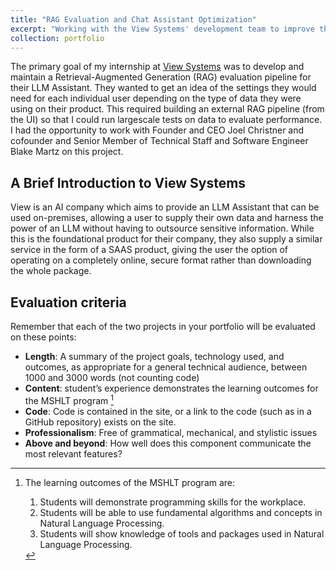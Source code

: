 ```yaml
---
title: "RAG Evaluation and Chat Assistant Optimization"
excerpt: "Working with the View Systems' development team to improve their retrieval pipeline and optimize thier chat assistant.<br/><br/><img src='/images/500x300.png'>"
collection: portfolio
---
```


The primary goal of my internship at [View Systems](https://www.view.io) was to develop and maintain a Retrieval-Augmented Generation (RAG) evaluation pipeline for their LLM Assistant. They wanted to get an idea of the settings they would need for each individual user depending on the type of data they were using on their product. This required building an external RAG pipeline (from the UI) so that I could run largescale tests on data to evaluate performance. I had the opportunity to work with Founder and CEO Joel Christner and cofounder and Senior Member of Technical Staff and Software Engineer Blake Martz on this project.

## A Brief Introduction to View Systems

View is an AI company which aims to provide an LLM Assistant that can be used on-premises, allowing a user to supply their own data and harness the power of an LLM without having to outsource sensitive information. While this is the foundational product for their company, they also supply a similar service in the form of a SAAS product, giving the user the option of operating on a completely online, secure format rather than downloading the whole package.

## Evaluation criteria
Remember that each of the two projects in your portfolio will be evaluated on these points:

* **Length**: A summary of the project goals, technology used, and outcomes, as appropriate for a general technical audience, between 1000 and 3000 words (not counting code)
* **Content**: student’s experience demonstrates the learning outcomes for the MSHLT program [^note]
* **Code**: Code is contained in the site, or a link to the code (such as in a GitHub repository) exists on the site.
* **Professionalism**: Free of grammatical, mechanical, and stylistic issues
* **Above and beyond**: How well does this component communicate the most relevant features?

[^note]: The learning outcomes of the MSHLT program are:
    
    1. Students will demonstrate programming skills for the workplace.
    2. Students will be able to use fundamental algorithms and concepts in Natural Language Processing.
    3. Students will show knowledge of tools and packages used in Natural Language Processing.
